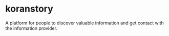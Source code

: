 # koranstory
A platform for people to discover valuable information and get contact with the information provider.
